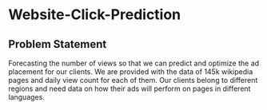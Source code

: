# Website-Click-Prediction
## Problem Statement
Forecasting the number of views so that we can predict and optimize the ad placement for our clients. We are provided with the data of 145k wikipedia pages and daily view count for each of them. Our clients belong to different regions and need data on how their ads will perform on pages in different languages.
